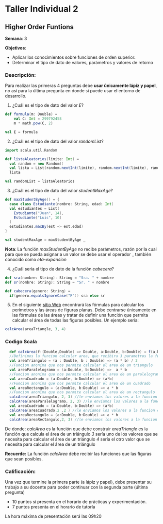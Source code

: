 # Taller Individual  2
## Higher Order Funtions

**Semana**: 3

**Objetivos**:

- Aplicar los conocimientos sobre funciones de orden superior.
- Determinar el tipo de dato de valores, parámetros y valores de retorno

### Descripción:

Para realizar las primeras 4 preguntas debe **usar únicamente lápiz y papel**, no así para la última pregunta en donde si puede usar el entorno de desarrollo.

1. ¿Cuál es el tipo de dato del valor *E*?

```scala
def formula(m: Double) = 
	val C: Int = 299792458
    m * math.pow(C, 2)

val E = formula
```


2. ¿Cuál es el tipo de dato del valor *randomList*?

```scala
import scala.util.Random

def listaAleatorios(limite: Int) = 
  val random = new Random()
  val lista = List(random.nextInt(limite), random.nextInt(limite), random.nextInt(limite))
  lista

val randomList = listaAleatorios

```


3. ¿Cuál es el tipo de dato del valor *studentMaxAge*?

```scala
def maxStudentByAge() = {
  case class Estudiante(nombre: String, edad: Int)
  val estudiantes = List(
    Estudiante("Juan", 14),
    Estudiante("Luis", 10)
  )
  estudiantes.maxBy(est => est.edad)
}

val studentMaxAge = maxStudentByAge _
```

**Nota**: La función *maxStudentByAge* no recibe parámetros, razón por la cual para que se pueda asignar a un valor se debe usar el operador _ también conocido como *eta-expansion*

4. ¿Cuál sería el tipo de dato de la función *cabecera*?

```scala
def sra(nombre: String): String = "Sra. " + nombre
def sr(nombre: String): String = "Sr. " + nombre

def cabecera(genero: String) =
  if(genero.equalsIgnoreCase("F")) sra else sr
```

5. En el siguiente [sitio Web](https://es.scribd.com/document/561144117/3513b6) encontrará las fórmulas para calcular los perímetros y las áreas de figuras planas. Debe centrarse únicamente en las fórmulas de las áreas y tratar de definir una función que permita calcular el área de todas las figuras posibles. Un ejemplo sería:

```scala
calcArea(areaTriangle, 3, 4)
```
### Codigo Scala
```scala
  def calcArea(f:(Double,Double) => Double, a:Double, b:Double) = f(a,b) 
  //Definimos la funcion calcular area, que recibira 3 parametros la funcion, a y b de tipo double y retornara una funcion
  val areaTriangulo = (a : Double, b : Double) => (a * b) / 2
  //Funcion anonima que nos permite calcular el area de un triangulo
  val areaParalelogramo = (a:Double, b:Double) =>  a * b  
  //Funcion anonima que nos permite calcular el area de un paralelogramo
  val areaCuadrado = (a:Double, b:Double) => (a*b)
  //Funcion anonima que nos permite calcular el area de un cuadrado
  val areaRectangulo = (a:Double, b:Double) => a * b
  //Funcion anonima que nos permite calcular el area de un rectangulo
  calcArea(areaTriangulo, 2, 3) //le enviamos los valores a la funcion calcular area, la funcion areaTriangulo y los valores de a y b
  calcArea(areaParalelogramo, 2, 3) //le enviamos los valores a la funcion calcular area, la funcion arealaParalelogramoy los valores de a y b
  val areaCuadrado = (a:Double, b:Double) => (a*b)
  calcArea(areaCuadrado,2 ,2 ) //le enviamos los valores a la funcion calcular area, la funcion areaCuadrado y los valores de a y b
  val areaRectangulo = (a:Double, b:Double) => a * b
  calcArea(areaRectangulo,2, 3) //le enviamos los valores a la funcion calcular area, la funcion  y los valores de a y b
```

De donde:
*calcArea* es la función que debe construir
*areaTriangle* es la función que calcula el área de un triángulo
*3* sería uno de los valores que se necesita para calcular el área de un triángulo
*4* sería el otro valor que se necesita para calcular el área de un triángulo

**Recuerde:** La función *calcArea* debe recibir las funciones que las figuras que sean posibles.


### Calificación:

Una vez que termine la primera parte (a lápiz y papel), debe presentar su trabajo a su docente para poder continuar con la segunda parte (última pregunta)

- 10 puntos si presenta en el horario de prácticas y experimentación.
- 7 puntos presenta en el horario de tutoría

La hora máxima de presentación será las 09h20
